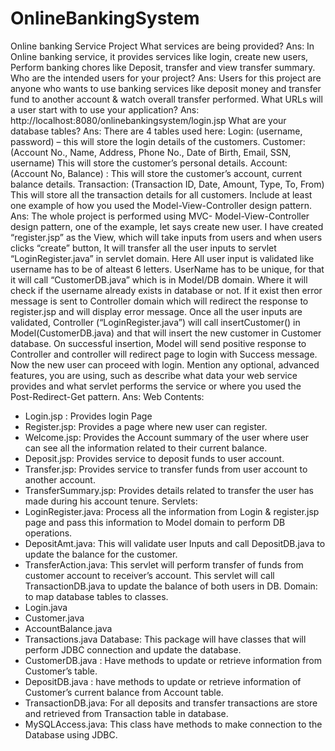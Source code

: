 # OnlineBankingSystem
Online banking Service Project
What services are being provided?
Ans: In Online banking service, it provides services like login, create new users, Perform banking chores
like Deposit, transfer and view transfer summary.
Who are the intended users for your project?
Ans: Users for this project are anyone who wants to use banking services like deposit money and
transfer fund to another account & watch overall transfer performed.
What URLs will a user start with to use your application?
Ans: http://localhost:8080/onlinebankingsystem/login.jsp
What are your database tables?
Ans: There are 4 tables used here:
Login: (username, password) – this will store the login details of the customers.
Customer: (Account No., Name, Address, Phone No., Date of Birth, Email, SSN, username)
This will store the customer’s personal details.
Account: (Account No, Balance) : This will store the customer’s account, current balance details.
Transaction: (Transaction ID, Date, Amount, Type, To, From)
This will store all the transaction details for all customers.
Include at least one example of how you used the Model-View-Controller design pattern.
Ans: The whole project is performed using MVC- Model-View-Controller design pattern, one of the
example, let says create new user.
I have created “register.jsp” as the View, which will take inputs from users and when users clicks
“create” button, It will transfer all the user inputs to servlet “LoginRegister.java” in servlet domain. Here
All user input is validated like username has to be of alteast 6 letters. UserName has to be unique, for
that it will call “CustomerDB.java” which is in Model/DB domain. Where it will check if the username
already exists in database or not. If it exist then error message is sent to Controller domain which will
redirect the response to register.jsp and will display error message.
Once all the user inputs are validated, Controller (“LoginRegister.java”) will call insertCustomer() in
Model(CustomerDB.java) and that will insert the new customer in Customer database. On successful
insertion, Model will send positive response to Controller and controller will redirect page to login with
Success message. Now the new user can proceed with login.
Mention any optional, advanced features, you are using, such as describe what data your web service
provides and what servlet performs the service or where you used the Post-Redirect-Get pattern.
Ans: Web Contents:
- Login.jsp : Provides login Page
- Register.jsp: Provides a page where new user can register.
- Welcome.jsp: Provides the Account summary of the user where user can see all the
information related to their current balance.
- Deposit.jsp: Provides service to deposit funds to user account.
- Transfer.jsp: Provides service to transfer funds from user account to another account.
- TransferSummary.jsp: Provides details related to transfer the user has made during his
account tenure.
Servlets:
- LoginRegister.java: Process all the information from Login & register.jsp page and pass
this information to Model domain to perform DB operations.
- DepositAmt.java: This will validate user Inputs and call DepositDB.java to update the
balance for the customer.
- TransferAction.java: This servlet will perform transfer of funds from customer account
to receiver’s account. This servlet will call TransactionDB.java to update the balance of
both users in DB.
Domain: to map database tables to classes.
- Login.java
- Customer.java
- AccountBalance.java
- Transactions.java
Database: This package will have classes that will perform JDBC connection and update the
database.
- CustomerDB.java : Have methods to update or retrieve information from Customer’s
table.
- DepositDB.java : have methods to update or retrieve information of Customer’s current
balance from Account table.
- TransactionDB.java: For all deposits and transfer transactions are store and retrieved
from Transaction table in database.
- MySQLAccess.java: This class have methods to make connection to the Database using
JDBC.
